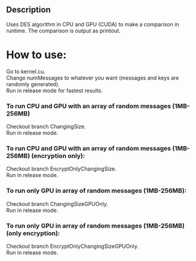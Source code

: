 ## Description
Uses DES algorithm in CPU and GPU (CUDA) to make a comparison in runtime. The comparison is output as printout.
# How to use:
Go to kernel.cu.\
Change numMessages to whatever you want (messages and keys are randomly generated).\
Run in release mode for fastest results.

### To run CPU and GPU with an array of random messages (1MB-256MB)
Checkout branch ChangingSize.\
Run in release mode.


### To run CPU and GPU with an array of random messages (1MB-256MB) (encryption only):
Checkout branch EncryptOnlyChangingSize.\
Run in release mode.

### To run only GPU in array of random messages (1MB-256MB):
Checkout branch ChangingSizeGPUOnly.\
Run in release mode.

### To run only GPU in array of random messages (1MB-256MB) (only encryption):
Checkout branch EncryptOnlyChangingSizeGPUOnly.\
Run in release mode.
